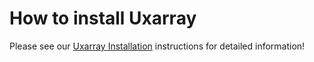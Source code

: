 # How to install Uxarray

Please see our
[Uxarray Installation](https://uxarray.readthedocs.io/en/latest/installation.html)
instructions for detailed information!
